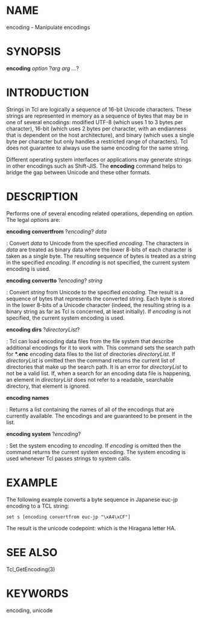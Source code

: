 # NAME

encoding - Manipulate encodings

# SYNOPSIS

**encoding** *option* ?*arg arg \...*?

# INTRODUCTION

Strings in Tcl are logically a sequence of 16-bit Unicode characters.
These strings are represented in memory as a sequence of bytes that may
be in one of several encodings: modified UTF-8 (which uses 1 to 3 bytes
per character), 16-bit (which uses 2 bytes per character, with an
endianness that is dependent on the host architecture), and binary
(which uses a single byte per character but only handles a restricted
range of characters). Tcl does not guarantee to always use the same
encoding for the same string.

Different operating system interfaces or applications may generate
strings in other encodings such as Shift-JIS. The **encoding** command
helps to bridge the gap between Unicode and these other formats.

# DESCRIPTION

Performs one of several encoding related operations, depending on
*option*. The legal *option*s are:

**encoding convertfrom** ?*encoding*? *data*

:   Convert *data* to Unicode from the specified *encoding*. The
    characters in *data* are treated as binary data where the lower
    8-bits of each character is taken as a single byte. The resulting
    sequence of bytes is treated as a string in the specified
    *encoding*. If *encoding* is not specified, the current system
    encoding is used.

**encoding convertto** ?*encoding*? *string*

:   Convert *string* from Unicode to the specified *encoding*. The
    result is a sequence of bytes that represents the converted string.
    Each byte is stored in the lower 8-bits of a Unicode character
    (indeed, the resulting string is a binary string as far as Tcl is
    concerned, at least initially). If *encoding* is not specified, the
    current system encoding is used.

**encoding dirs** ?*directoryList*?

:   Tcl can load encoding data files from the file system that describe
    additional encodings for it to work with. This command sets the
    search path for **\*.enc** encoding data files to the list of
    directories *directoryList*. If *directoryList* is omitted then the
    command returns the current list of directories that make up the
    search path. It is an error for *directoryList* to not be a valid
    list. If, when a search for an encoding data file is happening, an
    element in *directoryList* does not refer to a readable, searchable
    directory, that element is ignored.

**encoding names**

:   Returns a list containing the names of all of the encodings that are
    currently available. The encodings and are guaranteed to be present
    in the list.

**encoding system** ?*encoding*?

:   Set the system encoding to *encoding*. If *encoding* is omitted then
    the command returns the current system encoding. The system encoding
    is used whenever Tcl passes strings to system calls.

# EXAMPLE

The following example converts a byte sequence in Japanese euc-jp
encoding to a TCL string:

    set s [encoding convertfrom euc-jp "\xA4\xCF"]

The result is the unicode codepoint: which is the Hiragana letter HA.

# SEE ALSO

Tcl_GetEncoding(3)

# KEYWORDS

encoding, unicode
